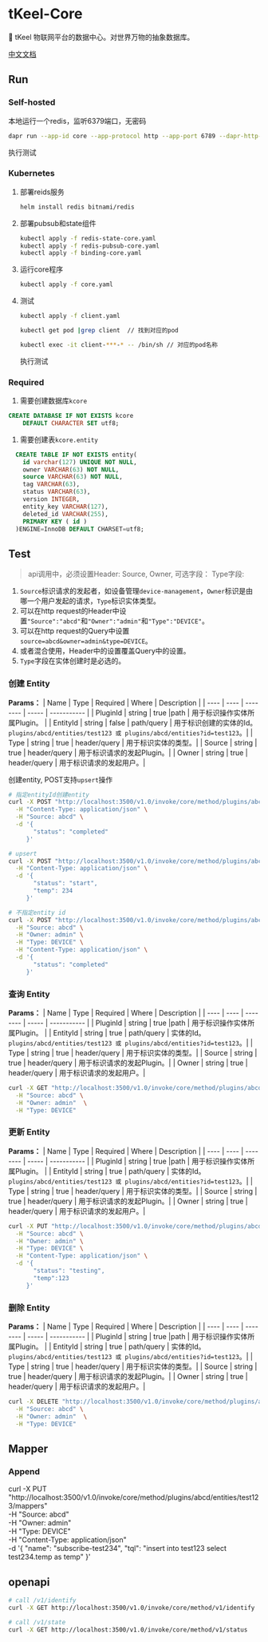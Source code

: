 <h1 align="left"> tKeel-Core </h1>
🌰 tKeel 物联网平台的数据中心。对世界万物的抽象数据库。

[中文文档](README_zh.md)


## Run

### Self-hosted
本地运行一个redis，监听6379端口，无密码  
```bash
dapr run --app-id core --app-protocol http --app-port 6789 --dapr-http-port 3500 --dapr-grpc-port 50001 --log-level debug  --components-path ./config go run . serve
```
执行测试

### Kubernetes
1. 部署reids服务

    ```bash
    helm install redis bitnami/redis
    ```
2. 部署pubsub和state组件 
    ```bash
    kubectl apply -f redis-state-core.yaml
    kubectl apply -f redis-pubsub-core.yaml
    kubectl apply -f binding-core.yaml
    ```
3. 运行core程序
    ```bash
    kubectl apply -f core.yaml
    ```
4. 测试  
    ```bash
    kubectl apply -f client.yaml

    kubectl get pod |grep client  // 找到对应的pod

    kubectl exec -it client-***-* -- /bin/sh // 对应的pod名称

    ```
    执行测试



### Required

1. 需要创建数据库`kcore`
```sql
CREATE DATABASE IF NOT EXISTS kcore 
	DEFAULT CHARACTER SET utf8;
```
1. 需要创建表`kcore.entity`
```sql
  CREATE TABLE IF NOT EXISTS entity(
    id varchar(127) UNIQUE NOT NULL,
    owner VARCHAR(63) NOT NULL,
    source VARCHAR(63) NOT NULL,
    tag VARCHAR(63),
    status VARCHAR(63),
    version INTEGER,
    entity_key VARCHAR(127),
    deleted_id VARCHAR(255),
    PRIMARY KEY ( id )
  )ENGINE=InnoDB DEFAULT CHARSET=utf8;
```


## Test

> api调用中，必须设置Header: Source, Owner, 可选字段： Type字段:
1. `Source`标识请求的发起者，如设备管理`device-management`，`Owner`标识是由哪一个用户发起的请求，`Type`标识实体类型。
2. 可以在http request的Header中设置`"Source":"abcd"`和`"Owner":"admin"`和`"Type":"DEVICE"`。
3. 可以在http request的Query中设置`source=abcd&owner=admin&type=DEVICE`。
4. 或者混合使用，Header中的设置覆盖Query中的设置。
5. `Type`字段在实体创建时是必选的。



### 创建 Entity

**Params：**
| Name | Type | Required | Where | Description |
| ---- | ---- | -------- | ----- | ----------- |
| PluginId | string | true |path | 用于标识操作实体所属Plugin。 | 
| EntityId | string | false | path/query | 用于标识创建的实体的Id。`plugins/abcd/entities/test123 或 plugins/abcd/entities?id=test123`。|
| Type | string | true | header/query | 用于标识实体的类型。|
| Source | string | true | header/query | 用于标识请求的发起Plugin。|
| Owner | string | true | header/query | 用于标识请求的发起用户。|


创建entity, POST支持`upsert`操作
```bash
# 指定entityId创建entity
curl -X POST "http://localhost:3500/v1.0/invoke/core/method/plugins/abcd/entities/test123?owner=admin&type=DEVICE" \
  -H "Content-Type: application/json" \
  -H "Source: abcd" \
  -d '{
       "status": "completed"
     }'

# upsert
curl -X POST "http://localhost:3500/v1.0/invoke/core/method/plugins/abcd/entities/test123?source=abcd&owner=admin&type=DEVICE" \
  -H "Content-Type: application/json" \
  -d '{
       "status": "start",
       "temp": 234
     }'

# 不指定entity id
curl -X POST "http://localhost:3500/v1.0/invoke/core/method/plugins/abcd/entities" \
  -H "Source: abcd" \
  -H "Owner: admin" \
  -H "Type: DEVICE" \
  -H "Content-Type: application/json" \
  -d '{
       "status": "completed"
     }'
```


### 查询 Entity

**Params：**
| Name | Type | Required | Where | Description |
| ---- | ---- | -------- | ----- | ----------- |
| PluginId | string | true |path | 用于标识操作实体所属Plugin。 | 
| EntityId | string | true | path/query | 实体的Id。`plugins/abcd/entities/test123 或 plugins/abcd/entities?id=test123`。|
| Type | string | true | header/query | 用于标识实体的类型。|
| Source | string | true | header/query | 用于标识请求的发起Plugin。|
| Owner | string | true | header/query | 用于标识请求的发起用户。|

```bash
curl -X GET "http://localhost:3500/v1.0/invoke/core/method/plugins/abcd/entities/test123" \
  -H "Source: abcd" \
  -H "Owner: admin"  \
  -H "Type: DEVICE"
```


### 更新 Entity

**Params：**
| Name | Type | Required | Where | Description |
| ---- | ---- | -------- | ----- | ----------- |
| PluginId | string | true |path | 用于标识操作实体所属Plugin。 | 
| EntityId | string | true | path/query | 实体的Id。`plugins/abcd/entities/test123 或 plugins/abcd/entities?id=test123`。|
| Type | string | true | header/query | 用于标识实体的类型。|
| Source | string | true | header/query | 用于标识请求的发起Plugin。|
| Owner | string | true | header/query | 用于标识请求的发起用户。|

```bash
curl -X PUT "http://localhost:3500/v1.0/invoke/core/method/plugins/abcd/entities/test123" \
  -H "Source: abcd" \
  -H "Owner: admin" \
  -H "Type: DEVICE" \
  -H "Content-Type: application/json" \
  -d '{
       "status": "testing",
       "temp":123
     }'
```



### 删除 Entity


**Params：**
| Name | Type | Required | Where | Description |
| ---- | ---- | -------- | ----- | ----------- |
| PluginId | string | true |path | 用于标识操作实体所属Plugin。 | 
| EntityId | string | true | path/query | 实体的Id。`plugins/abcd/entities/test123 或 plugins/abcd/entities?id=test123`。|
| Type | string | true | header/query | 用于标识实体的类型。|
| Source | string | true | header/query | 用于标识请求的发起Plugin。|
| Owner | string | true | header/query | 用于标识请求的发起用户。|

```bash
curl -X DELETE "http://localhost:3500/v1.0/invoke/core/method/plugins/abcd/entities/test123" \
  -H "Source: abcd" \
  -H "Owner: admin"  \
  -H "Type: DEVICE" 
```


## Mapper

### Append 

curl -X PUT "http://localhost:3500/v1.0/invoke/core/method/plugins/abcd/entities/test123/mappers" \
  -H "Source: abcd" \
  -H "Owner: admin" \
  -H "Type: DEVICE" \
  -H "Content-Type: application/json" \
  -d '{
       "name": "subscribe-test234",
       "tql": "insert into test123 select test234.temp as temp"
     }'


## openapi 

```bash
# call /v1/identify
curl -X GET http://localhost:3500/v1.0/invoke/core/method/v1/identify

# call /v1/state
curl -X GET http://localhost:3500/v1.0/invoke/core/method/v1/status
```
